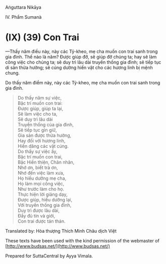 Aṅguttara Nikāya

IV. Phẩm Sumanà

# (IX) (39) Con Trai

—Thấy năm điều này, này các Tỷ-kheo, mẹ cha muốn con trai sanh trong gia đình. Thế nào là năm? Ðược giúp đỡ, sẽ giúp đỡ chúng ta; hay sẽ làm công việc cho chúng ta; sẽ duy trì lâu dài truyền thống gia đình; sẽ tiếp tục di sản thừa hưởng; sẽ cúng dường hiến vật cho các hương linh bị mệnh chung.

Do thấy năm điểm này, này các Tỷ-kheo, mẹ cha muốn con trai sanh trong gia đình.

> Do thấy năm sự việc,  
> Bậc trí muốn con trai:  
> Ðược giúp, giúp ta lại,  
> Sẽ làm việc cho ta,  
> Sẽ duy trì lâu dài  
> Truyền thống của gia đình,  
> Sẽ tiếp tục gìn giữ,  
> Gia sản được thừa hưởng,  
> Hay đối với hương linh,  
> Hiến dâng các vật cúng.  
> Do thấy sự việc ấy,  
> Bậc trí muốn con trai,  
> Bậc Hiền thiện, Chân nhân,  
> Nhớ ơn, biết trả ơn,  
> Nhớ đến việc làm xưa,  
> Họ hiếu dưỡng mẹ cha,  
> Họ làm mọi công việc,  
> Như trước làm cho họ.  
> Thực hiện lời giảng dạy,  
> Ðược giúp, hiếu dưỡng lại,  
> Với truyền thống gia đình,  
> Duy trì được lâu dài,  
> Ðầy đủ tín và giới,  
> Con trai được tán thán.

Translated by: Hòa thượng Thích Minh Châu dịch Việt

These texts have been used with the kind permission of the webmaster of [http://www.budsas.net/](http://www.budsas.net/)

Prepared for SuttaCentral by Ayya Vimala.
